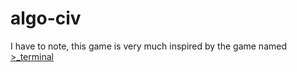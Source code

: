 # algo-civ

I have to note, this game is  very much inspired by the game named 
[>_terminal](https://terminal.c1games.com/)

